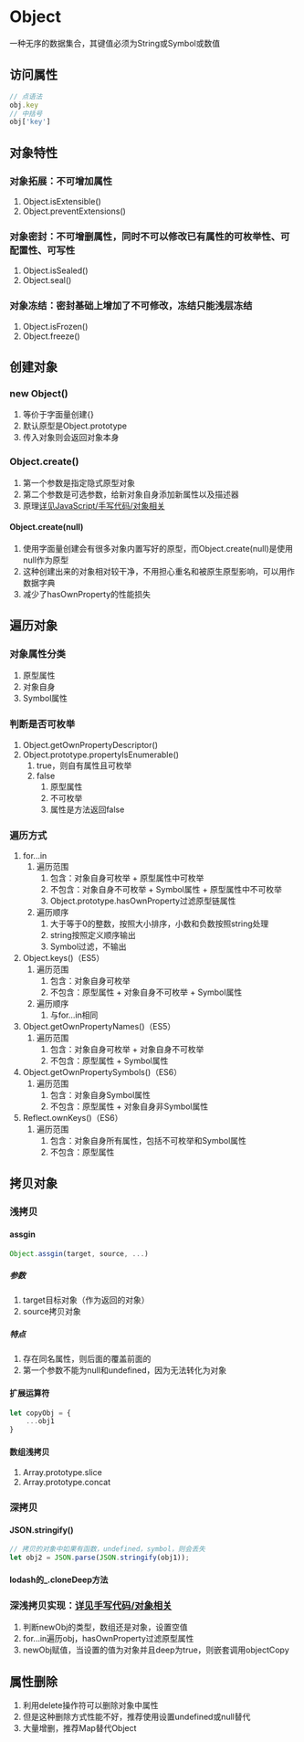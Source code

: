 # Object

一种无序的数据集合，其键值必须为String或Symbol或数值

## 访问属性

```js
// 点语法
obj.key
// 中括号
obj['key']
```

## 对象特性

### 对象拓展：不可增加属性

1. Object.isExtensible()
2. Object.preventExtensions()

### 对象密封：不可增删属性，同时不可以修改已有属性的可枚举性、可配置性、可写性

1. Object.isSealed()
2. Object.seal()

### 对象冻结：密封基础上增加了不可修改，冻结只能浅层冻结

1. Object.isFrozen()
2. Object.freeze()

## 创建对象

### new Object()

1. 等价于字面量创建{}
2. 默认原型是Object.prototype
3. 传入对象则会返回对象本身

### Object.create()

1. 第一个参数是指定隐式原型对象
2. 第二个参数是可选参数，给新对象自身添加新属性以及描述器
3. 原理[详见JavaScript/手写代码/对象相关](../08-代码手写/01-对象相关.md)

#### Object.create(null)

1. 使用字面量创建会有很多对象内置写好的原型，而Object.create(null)是使用null作为原型
2. 这种创建出来的对象相对较干净，不用担心重名和被原生原型影响，可以用作数据字典
3. 减少了hasOwnProperty的性能损失

## 遍历对象

### 对象属性分类

1. 原型属性
2. 对象自身
3. Symbol属性

### 判断是否可枚举

1. Object.getOwnPropertyDescriptor()
2. Object.prototype.propertyIsEnumerable()
    1. true，则自有属性且可枚举
    2. false
        1. 原型属性
        2. 不可枚举
        3. 属性是方法返回false

### 遍历方式

1. for...in
    1. 遍历范围
        1. 包含：对象自身可枚举 + 原型属性中可枚举
        2. 不包含：对象自身不可枚举 + Symbol属性 + 原型属性中不可枚举
        3. Object.prototype.hasOwnProperty过滤原型链属性
    2. 遍历顺序
        1. 大于等于0的整数，按照大小排序，小数和负数按照string处理
        2. string按照定义顺序输出
        3. Symbol过滤，不输出
2. Object.keys()（ES5）
    1. 遍历范围
        1. 包含：对象自身可枚举
        2. 不包含：原型属性 + 对象自身不可枚举 + Symbol属性
    2. 遍历顺序
        1. 与for...in相同
3. Object.getOwnPropertyNames()（ES5）
    1. 遍历范围
        1. 包含：对象自身可枚举 + 对象自身不可枚举
        2. 不包含：原型属性 + Symbol属性
4. Object.getOwnPropertySymbols()（ES6）
    1. 遍历范围
        1. 包含：对象自身Symbol属性
        2. 不包含：原型属性 + 对象自身非Symbol属性
5. Reflect.ownKeys()（ES6）
    1. 遍历范围
        1. 包含：对象自身所有属性，包括不可枚举和Symbol属性
        2. 不包含：原型属性

## 拷贝对象

### 浅拷贝

#### assgin

```js
Object.assgin(target, source, ...)
```

##### 参数

1. target目标对象（作为返回的对象）
2. source拷贝对象

##### 特点

1. 存在同名属性，则后面的覆盖前面的
2. 第一个参数不能为null和undefined，因为无法转化为对象

#### 扩展运算符

```js
let copyObj = {
    ...obj1
}
```

#### 数组浅拷贝

1. Array.prototype.slice
2. Array.prototype.concat

### 深拷贝

#### JSON.stringify()

```js
// 拷贝的对象中如果有函数，undefined，symbol，则会丢失
let obj2 = JSON.parse(JSON.stringify(obj1));
```

#### lodash的_.cloneDeep方法

### 深浅拷贝实现：[详见手写代码/对象相关](../08-代码手写/01-对象相关.md)

1. 判断newObj的类型，数组还是对象，设置空值
2. for...in遍历obj，hasOwnProperty过滤原型属性
3. newObj赋值，当设置的值为对象并且deep为true，则嵌套调用objectCopy

## 属性删除

1. 利用delete操作符可以删除对象中属性
2. 但是这种删除方式性能不好，推荐使用设置undefined或null替代
3. 大量增删，推荐Map替代Object
